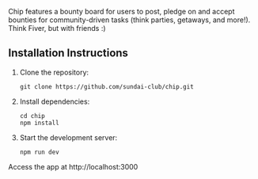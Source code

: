 Chip features a bounty board for users to post, pledge on and accept bounties for community-driven tasks (think parties, getaways, and more!). Think Fiver, but with friends :)

## Installation Instructions
1. Clone the repository:
   ```
   git clone https://github.com/sundai-club/chip.git
   ```
2. Install dependencies:
   ```
   cd chip
   npm install
   ```
3. Start the development server:
   ```
   npm run dev
   ```  
Access the app at http://localhost:3000